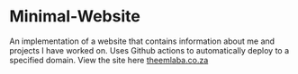 # Minimal-Website
An implementation of a website that contains information about me and projects I have worked on. Uses Github actions to automatically deploy to a specified domain. View the site here [theemlaba.co.za](https://nkosimlaba.github.io/Portfolio-website/)


